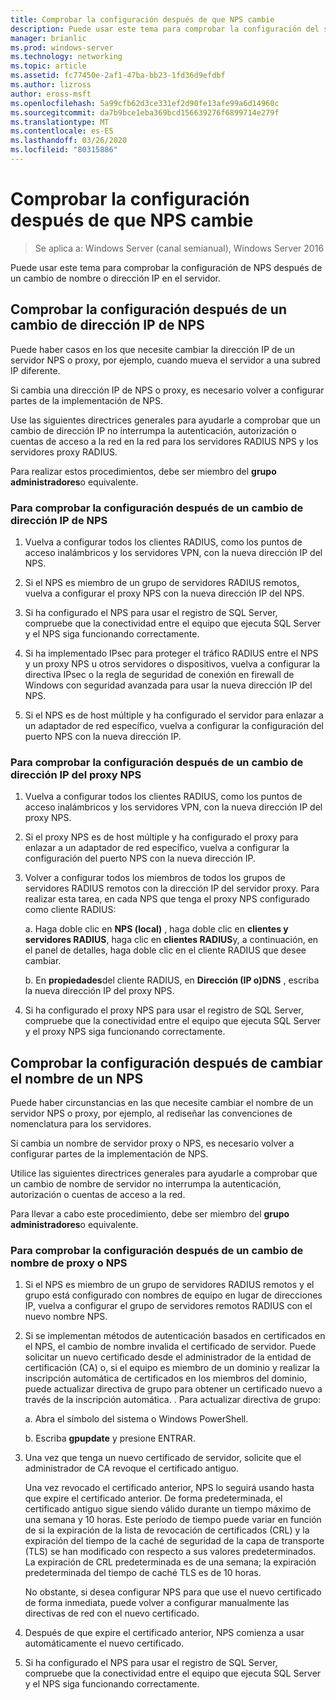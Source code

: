 ```yaml
---
title: Comprobar la configuración después de que NPS cambie
description: Puede usar este tema para comprobar la configuración del servidor de directivas de redes de Windows Server 2016 después de cambiar la dirección IP o el nombre al servidor.
manager: brianlic
ms.prod: windows-server
ms.technology: networking
ms.topic: article
ms.assetid: fc77450e-2af1-47ba-bb23-1fd36d9efdbf
ms.author: lizross
author: eross-msft
ms.openlocfilehash: 5a99cfb62d3ce331ef2d90fe13afe99a6d14960c
ms.sourcegitcommit: da7b9bce1eba369bcd156639276f6899714e279f
ms.translationtype: MT
ms.contentlocale: es-ES
ms.lasthandoff: 03/26/2020
ms.locfileid: "80315886"
---
```

# <a name="verify-configuration-after-nps-changes"></a>Comprobar la configuración después de que NPS cambie

>Se aplica a: Windows Server (canal semianual), Windows Server 2016

Puede usar este tema para comprobar la configuración de NPS después de un cambio de nombre o dirección IP en el servidor.

## <a name="verify-configuration-after-an-nps-ip-address-change"></a>Comprobar la configuración después de un cambio de dirección IP de NPS

Puede haber casos en los que necesite cambiar la dirección IP de un servidor NPS o proxy, por ejemplo, cuando mueva el servidor a una subred IP diferente. 

Si cambia una dirección IP de NPS o proxy, es necesario volver a configurar partes de la implementación de NPS. 

Use las siguientes directrices generales para ayudarle a comprobar que un cambio de dirección IP no interrumpa la autenticación, autorización o cuentas de acceso a la red en la red para los servidores RADIUS NPS y los servidores proxy RADIUS.

Para realizar estos procedimientos, debe ser miembro del **grupo administradores**o equivalente.

### <a name="to-verify-configuration-after-an-nps-ip-address-change"></a>Para comprobar la configuración después de un cambio de dirección IP de NPS

1. Vuelva a configurar todos los clientes RADIUS, como los puntos de acceso inalámbricos y los servidores VPN, con la nueva dirección IP del NPS.

2. Si el NPS es miembro de un grupo de servidores RADIUS remotos, vuelva a configurar el proxy NPS con la nueva dirección IP del NPS.

3. Si ha configurado el NPS para usar el registro de SQL Server, compruebe que la conectividad entre el equipo que ejecuta SQL Server y el NPS siga funcionando correctamente.

4. Si ha implementado IPsec para proteger el tráfico RADIUS entre el NPS y un proxy NPS u otros servidores o dispositivos, vuelva a configurar la directiva IPsec o la regla de seguridad de conexión en firewall de Windows con seguridad avanzada para usar la nueva dirección IP del NPS.

5. Si el NPS es de host múltiple y ha configurado el servidor para enlazar a un adaptador de red específico, vuelva a configurar la configuración del puerto NPS con la nueva dirección IP.

### <a name="to-verify-configuration-after-an-nps-proxy-ip-address-change"></a>Para comprobar la configuración después de un cambio de dirección IP del proxy NPS

1. Vuelva a configurar todos los clientes RADIUS, como los puntos de acceso inalámbricos y los servidores VPN, con la nueva dirección IP del proxy NPS.

2. Si el proxy NPS es de host múltiple y ha configurado el proxy para enlazar a un adaptador de red específico, vuelva a configurar la configuración del puerto NPS con la nueva dirección IP.

3. Volver a configurar todos los miembros de todos los grupos de servidores RADIUS remotos con la dirección IP del servidor proxy. Para realizar esta tarea, en cada NPS que tenga el proxy NPS configurado como cliente RADIUS:

    a. Haga doble clic en **NPS (local)** , haga doble clic en **clientes y servidores RADIUS**, haga clic en **clientes RADIUS**y, a continuación, en el panel de detalles, haga doble clic en el cliente RADIUS que desee cambiar.

    b. En **propiedades**del cliente RADIUS, en **Dirección \(IP o\)DNS** , escriba la nueva dirección IP del proxy NPS.

4. Si ha configurado el proxy NPS para usar el registro de SQL Server, compruebe que la conectividad entre el equipo que ejecuta SQL Server y el proxy NPS siga funcionando correctamente.

## <a name="verify-configuration-after-renaming-an-nps"></a>Comprobar la configuración después de cambiar el nombre de un NPS

Puede haber circunstancias en las que necesite cambiar el nombre de un servidor NPS o proxy, por ejemplo, al rediseñar las convenciones de nomenclatura para los servidores.

Si cambia un nombre de servidor proxy o NPS, es necesario volver a configurar partes de la implementación de NPS. 

Utilice las siguientes directrices generales para ayudarle a comprobar que un cambio de nombre de servidor no interrumpa la autenticación, autorización o cuentas de acceso a la red.

Para llevar a cabo este procedimiento, debe ser miembro del **grupo administradores**o equivalente.

### <a name="to-verify-configuration-after-an-nps-or-proxy-name-change"></a>Para comprobar la configuración después de un cambio de nombre de proxy o NPS

1. Si el NPS es miembro de un grupo de servidores RADIUS remotos y el grupo está configurado con nombres de equipo en lugar de direcciones IP, vuelva a configurar el grupo de servidores remotos RADIUS con el nuevo nombre NPS.

2. Si se implementan métodos de autenticación basados en certificados en el NPS, el cambio de nombre invalida el certificado de servidor. Puede solicitar un nuevo certificado desde el administrador de la entidad de certificación (CA) o, si el equipo es miembro de un dominio y realizar la inscripción automática de certificados en los miembros del dominio, puede actualizar directiva de grupo para obtener un certificado nuevo a través de la inscripción automática. . Para actualizar directiva de grupo:

    a. Abra el símbolo del sistema o Windows PowerShell.

    b. Escriba **gpupdate** y presione ENTRAR.


3. Una vez que tenga un nuevo certificado de servidor, solicite que el administrador de CA revoque el certificado antiguo. 

     Una vez revocado el certificado anterior, NPS lo seguirá usando hasta que expire el certificado anterior. De forma predeterminada, el certificado antiguo sigue siendo válido durante un tiempo máximo de una semana y 10 horas. Este período de tiempo puede variar en función de si la expiración de la lista de revocación de certificados (CRL) y la expiración del tiempo de la caché de seguridad de la capa de transporte (TLS) se han modificado con respecto a sus valores predeterminados. La expiración de CRL predeterminada es de una semana; la expiración predeterminada del tiempo de caché TLS es de 10 horas. 

     No obstante, si desea configurar NPS para que use el nuevo certificado de forma inmediata, puede volver a configurar manualmente las directivas de red con el nuevo certificado.

4. Después de que expire el certificado anterior, NPS comienza a usar automáticamente el nuevo certificado. 

5. Si ha configurado el NPS para usar el registro de SQL Server, compruebe que la conectividad entre el equipo que ejecuta SQL Server y el NPS siga funcionando correctamente.


